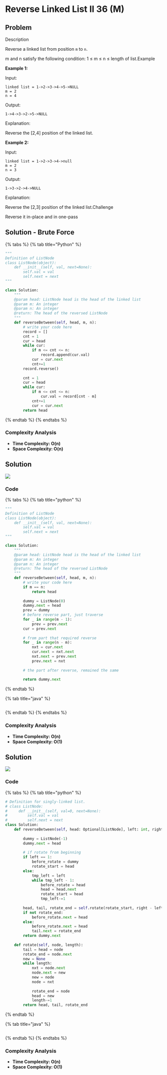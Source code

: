 # Reverse Linked List II 36 (M)

## Problem

Description

Reverse a linked list from position `m` to `n`.

m and n satisfy the following condition: 1 ≤ m ≤ n ≤ length of list.Example

**Example 1:**

Input:

```
linked list = 1->2->3->4->5->NULL
m = 2
n = 4
```

Output:

```
1->4->3->2->5->NULL
```

Explanation:

Reverse the \[2,4] position of the linked list.

**Example 2:**

Input:

```
linked list = 1->2->3->4->null
m = 2
n = 3
```

Output:

```
1->3->2->4->NULL
```

Explanation:

Reverse the \[2,3] position of the linked list.Challenge

Reverse it in-place and in one-pass

## Solution - Brute Force

{% tabs %}
{% tab title="Python" %}
```python
"""
Definition of ListNode
class ListNode(object):
    def __init__(self, val, next=None):
        self.val = val
        self.next = next
"""

class Solution:
    """
    @param head: ListNode head is the head of the linked list 
    @param m: An integer
    @param n: An integer
    @return: The head of the reversed ListNode
    """
    def reverseBetween(self, head, m, n):
        # write your code here
        record = []
        cnt = 1
        cur = head
        while cur:
            if m <= cnt <= n:
                record.append(cur.val)
            cur = cur.next
            cnt+=1
        record.reverse()
        
        cnt = 1
        cur = head
        while cur:
            if m <= cnt <= n:
                cur.val = record[cnt - m]
            cnt+=1
            cur = cur.next
        return head
```
{% endtab %}
{% endtabs %}

### Complexity Analysis

* **Time Complexity: O(n)**&#x20;
* **Space Complexity: O(n)**

## Solution

![](<../../.gitbook/assets/Screen Shot 2021-04-25 at 4.29.48 PM.png>)

### Code

{% tabs %}
{% tab title="python" %}
```python
"""
Definition of ListNode
class ListNode(object):
    def __init__(self, val, next=None):
        self.val = val
        self.next = next
"""

class Solution:
    """
    @param head: ListNode head is the head of the linked list 
    @param m: An integer
    @param n: An integer
    @return: The head of the reversed ListNode
    """
    def reverseBetween(self, head, m, n):
        # write your code here
        if m == n:
            return head
        
        dummy = ListNode(0)
        dummy.next = head
        prev = dummy
        # before reverse part, just traverse
        for _ in range(m - 1):
            prev = prev.next
        cur = prev.next
        
        # from part that required reverse
        for _ in range(n - m):
            nxt = cur.next
            cur.next = nxt.next
            nxt.next = prev.next
            prev.next = nxt
        
        # the part after reverse, remained the same 
        
        return dummy.next
```
{% endtab %}

{% tab title="java" %}
```
```
{% endtab %}
{% endtabs %}

### Complexity Analysis

* **Time Complexity: O(n)**
* **Space Complexity: O(1)**



## Solution

![](<../../.gitbook/assets/Screen Shot 2022-02-01 at 3.48.05 PM.png>)

### Code

{% tabs %}
{% tab title="python" %}
```python
# Definition for singly-linked list.
# class ListNode:
#     def __init__(self, val=0, next=None):
#         self.val = val
#         self.next = next
class Solution:
    def reverseBetween(self, head: Optional[ListNode], left: int, right: int) -> Optional[ListNode]:
        
        dummy = ListNode(-1)
        dummy.next = head
        
        # if rotate from beginning
        if left == 1:
            before_rotate = dummy
            rotate_start = head
        else:
            tmp_left = left
            while tmp_left - 1:
                before_rotate = head
                head = head.next
                rotate_start = head
                tmp_left-=1
        
        head, tail, rotate_end = self.rotate(rotate_start, right - left + 1)
        if not rotate_end:
            before_rotate.next = head
        else:
            before_rotate.next = head
            tail.next = rotate_end
        return dummy.next
    
    def rotate(self, node, length):
        tail = head = node
        rotate_end = node.next
        new = None
        while length:
            nxt = node.next
            node.next = new
            new = node
            node = nxt
            
            rotate_end = node
            head = new
            length-=1
        return head, tail, rotate_end
```
{% endtab %}

{% tab title="java" %}
```
```
{% endtab %}
{% endtabs %}

### Complexity Analysis

* **Time Complexity: O(n)**
* **Space Complexity: O(1)**
